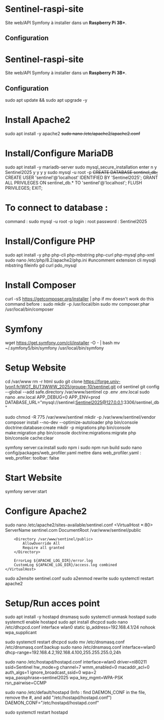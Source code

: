 # Sentinel-raspi-site

Site web/API Symfony à installer dans un **Raspberry Pi 3B+**.


## Configuration

# Sentinel-raspi-site

Site web/API Symfony à installer dans un **Raspberry Pi 3B+**.


## Configuration

sudo apt update && sudo apt upgrade -y

# Install Apache2
sudo apt install -y apache2
~~sudo nano /etc/apache2/apache2.conf~~

# Install/Configure MariaDB
sudo apt install -y mariadb-server
sudo mysql_secure_installation
    enter
    n
    y
    Sentinel2025
    y
    y
    y
    y
sudo mysql -u root -p
    ~~CREATE DATABASE sentinel_db;~~
    CREATE USER 'sentinel'@'localhost' IDENTIFIED BY 'Sentinel2025';
    GRANT ALL PRIVILEGES ON sentinel_db.* TO 'sentinel'@'localhost';
    FLUSH PRIVILEGES;
    EXIT;


# To connect to database :
command : sudo mysql -u root -p
login : root
password : Sentinel2025



# Install/Configure PHP
sudo apt install -y  php php-cli php-mbstring php-curl php-mysql php-xml
sudo nano /etc/php/8.2/apache2/php.ini #uncomment extension cli mysqli mbstring fileinfo gd curl pdo_mysql


# Install Composer
curl -sS https://getcomposer.org/installer | php
if mv doesn't work do this command before : sudo mkdir -p /usr/local/bin
sudo mv composer.phar /usr/local/bin/composer

# Symfony
wget https://get.symfony.com/cli/installer -O - | bash
mv ~/.symfony5/bin/symfony /usr/local/bin/symfony

# Setup Website 
cd /var/www
rm -r html
sudo git clone https://forge.univ-lyon1.fr/WOT_BUT3WWW_2025/groupe-10/sentinel.git
cd sentinel
git config --global --add safe.directory /var/www/sentinel
cp .env .env.local
sudo nano .env.local
    APP_DEBUG=0
    APP_ENV=prod
    DATABASE_URL="mysql://sentinel:Sentinel2025@127.0.0.1:3306/sentinel_db"



sudo chmod -R 775 /var/www/sentinel
mkdir -p /var/www/sentinel/vendor
composer install --no-dev --optimize-autoloader
php bin/console doctrine:database:create
mkdir -p migrations
php bin/console make:migration
php bin/console doctrine:migrations:migrate
php bin/console cache:clear

symfony server:ca:install
sudo npm i
sudo npm run build
sudo nano config/packages/web_profiler.yaml
mettre dans web_profiler.yaml  : 
    web_profiler: 
	    toolbar: false


# Start Website 
symfony server:start

# Configure Apache2
sudo nano /etc/apache2/sites-available/sentinel.conf
    <VirtualHost *:80>
        ServerName sentinel.com
        DocumentRoot /var/www/sentinel/public

        <Directory /var/www/sentinel/public>
            AllowOverride All
            Require all granted
        </Directory>

        ErrorLog ${APACHE_LOG_DIR}/error.log
        CustomLog ${APACHE_LOG_DIR}/access.log combined
    </VirtualHost>

sudo a2ensite sentinel.conf
sudo a2enmod rewrite
sudo systemctl restart apache2

# Setup/Run acces point
sudo apt install -y hostapd dnsmasq
sudo systemctl unmask hostapd
sudo systemctl enable hostapd
sudo apt install dhcpcd
sudo nano /etc/dhcpcd.conf
    interface wlan0
    static ip_address=192.168.4.1/24
    nohook wpa_supplicant

sudo systemctl restart dhcpcd
sudo mv /etc/dnsmasq.conf /etc/dnsmasq.conf.backup
sudo nano /etc/dnsmasq.conf
    interface=wlan0
    dhcp-range=192.168.4.2,192.168.4.100,255.255.255.0,24h

sudo nano /etc/hostapd/hostapd.conf
    interface=wlan0
    driver=nl80211
    ssid=Sentinel
    hw_mode=g
    channel=7
    wmm_enabled=0
    macaddr_acl=0
    auth_algs=1
    ignore_broadcast_ssid=0
    wpa=2
    wpa_passphrase=sentinel2025
    wpa_key_mgmt=WPA-PSK
    rsn_pairwise=CCMP

sudo nano /etc/default/hostapd   (Info : find DAEMON_CONF in the file, remove the #, and add "/etc/hostapd/hostapd.conf")
    DAEMON_CONF="/etc/hostapd/hostapd.conf"

sudo systemctl restart hostapd




